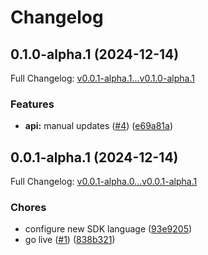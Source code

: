 # Changelog

## 0.1.0-alpha.1 (2024-12-14)

Full Changelog: [v0.0.1-alpha.1...v0.1.0-alpha.1](https://github.com/identety/identety-go-sdk/compare/v0.0.1-alpha.1...v0.1.0-alpha.1)

### Features

* **api:** manual updates ([#4](https://github.com/identety/identety-go-sdk/issues/4)) ([e69a81a](https://github.com/identety/identety-go-sdk/commit/e69a81a8ae037e52cd5728e6bb380ce8b62a2a29))

## 0.0.1-alpha.1 (2024-12-14)

Full Changelog: [v0.0.1-alpha.0...v0.0.1-alpha.1](https://github.com/identety/identety-go-sdk/compare/v0.0.1-alpha.0...v0.0.1-alpha.1)

### Chores

* configure new SDK language ([93e9205](https://github.com/identety/identety-go-sdk/commit/93e92053499b00b2f2e331cae402eda597dd5976))
* go live ([#1](https://github.com/identety/identety-go-sdk/issues/1)) ([838b321](https://github.com/identety/identety-go-sdk/commit/838b3217f294a31568d05ff0190b73f72c835b0d))
